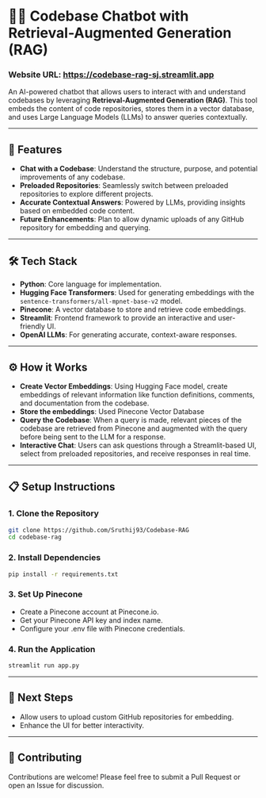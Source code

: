 # 🧑‍💻 **Codebase Chatbot with Retrieval-Augmented Generation (RAG)**  
### Website URL: https://codebase-rag-sj.streamlit.app

An AI-powered chatbot that allows users to interact with and understand codebases by leveraging **Retrieval-Augmented Generation (RAG)**. This tool embeds the content of code repositories, stores them in a vector database, and uses Large Language Models (LLMs) to answer queries contextually.

---

## 🚀 **Features**  

- **Chat with a Codebase**: Understand the structure, purpose, and potential improvements of any codebase.  
- **Preloaded Repositories**: Seamlessly switch between preloaded repositories to explore different projects.  
- **Accurate Contextual Answers**: Powered by LLMs, providing insights based on embedded code content.  
- **Future Enhancements**: Plan to allow dynamic uploads of any GitHub repository for embedding and querying.

---

## 🛠️ **Tech Stack**  

- **Python**: Core language for implementation.  
- **Hugging Face Transformers**: Used for generating embeddings with the `sentence-transformers/all-mpnet-base-v2` model.  
- **Pinecone**: A vector database to store and retrieve code embeddings.  
- **Streamlit**: Frontend framework to provide an interactive and user-friendly UI.  
- **OpenAI LLMs**: For generating accurate, context-aware responses.  

---

## ⚙️ **How it Works**

- **Create Vector Embeddings**: Using Hugging Face model, create embeddings of relevant information like function definitions, comments, and documentation from the codebase.
- **Store the embeddings**: Used Pinecone Vector Database
- **Query the Codebase**: When a query is made, relevant pieces of the codebase are retrieved from Pinecone and augmented with the query before being sent to the LLM for a response.
- **Interactive Chat**: Users can ask questions through a Streamlit-based UI, select from preloaded repositories, and receive responses in real time.

---

## 📋 Setup Instructions

### 1. Clone the Repository
```bash
git clone https://github.com/Sruthij93/Codebase-RAG
cd codebase-rag
```
### 2.  Install Dependencies
```bash
pip install -r requirements.txt
```

### 3. Set Up Pinecone
- Create a Pinecone account at Pinecone.io.
- Get your Pinecone API key and index name.
- Configure your .env file with Pinecone credentials.

### 4. Run the Application
```bash
streamlit run app.py
```
---

## 🌟 Next Steps

- Allow users to upload custom GitHub repositories for embedding.
- Enhance the UI for better interactivity.

---

## 🤝 Contributing

Contributions are welcome! Please feel free to submit a Pull Request or open an Issue for discussion.
